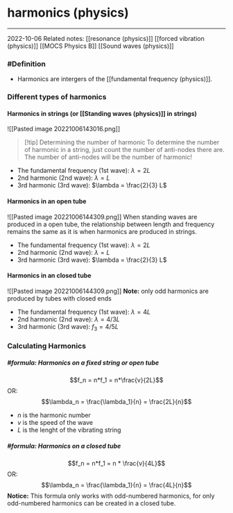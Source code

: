 # harmonics (physics)
---
2022-10-06
Related notes: [[resonance (physics)]] [[forced vibration (physics)]] [[MOCS Physics B]] [[Sound waves (physics)]]

### #Definition
- Harmonics are intergers of the [[fundamental frequency (physics)]].

### Different types of harmonics
#### Harmonics in strings (or [[Standing waves (physics)]] in strings)
![[Pasted image 20221006143016.png]]


> [!tip] Determining the number of harmonic
> To determine the number of harmonic in a string, just count the number of anti-nodes there are. The number of anti-nodes will be the number of harmonic!

- The fundamental frequency (1st wave): $\lambda = 2L$
- 2nd harmonic (2nd wave): $\lambda = L$
- 3rd harmonic (3rd wave): $\lambda = \frac{2}{3} L$

#### Harmonics in an open tube
![[Pasted image 20221006144309.png]]
When standing waves are produced in a open tube, the relationship between length and frequency remains the same as it is when harmonics are produced in strings.

- The fundamental frequency (1st wave): $\lambda = 2L$
- 2nd harmonic (2nd wave): $\lambda = L$
- 3rd harmonic (3rd wave): $\lambda = \frac{2}{3} L$

#### Harmonics in an closed tube
![[Pasted image 20221006144309.png]]
**Note:** only odd harmonics are produced by tubes with closed ends

- The fundamental frequency (1st wave): $\lambda = 4L$ 
- 2nd harmonic (2nd wave): $\lambda = 4/3 L$ 
- 3rd harmonic (3rd wave): $f_3 = 4/5 L$

### Calculating Harmonics
##### #formula: Harmonics on a fixed string or open tube
$$f_n = n*f_1 = n*\frac{v}{2L}$$
OR:
$$\lambda_n = \frac{\lambda_1}{n} = \frac{2L}{n}$$

- $n$ is the harmonic number
- $v$ is the speed of the wave
- $L$ is the lenght of the vibrating string

##### #formula: Harmonics on a closed tube
$$f_n = n*f_1 = n * \frac{v}{4L}$$
OR:
$$\lambda_n = \frac{\lambda_1}{n} = \frac{4L}{n}$$ **Notice:** This formula only works with odd-numbered harmonics, for only odd-numbered harmonics can be created in a closed tube.